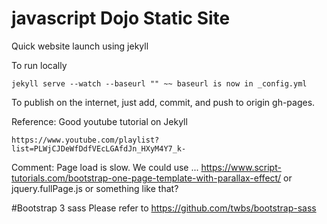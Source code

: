 # javascript Dojo Static Site
Quick website launch using jekyll

To run locally
```
jekyll serve --watch --baseurl "" ~~ baseurl is now in _config.yml
```

To publish on the internet, just add, commit, and push to origin gh-pages.

Reference:
Good youtube tutorial on Jekyll
```
https://www.youtube.com/playlist?list=PLWjCJDeWfDdfVEcLGAfdJn_HXyM4Y7_k-
```

Comment:
Page load is slow.
We could use ...
https://www.script-tutorials.com/bootstrap-one-page-template-with-parallax-effect/
or
jquery.fullPage.js
or something like that?

#Bootstrap 3 sass
Please refer to
https://github.com/twbs/bootstrap-sass
